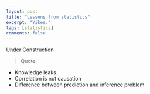 ```yaml
---
layout: post
title: "Lessons from statistics"
excerpt: "Yikes."
tags: [statistics]
comments: false
---
```


Under Construction

> Quote.

* Knowledge leaks
* Correlation is not causation
* Difference between prediction and inference problem
